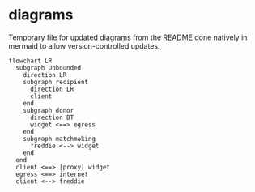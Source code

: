 # diagrams

Temporary file for updated diagrams from the [README](./README.md) done natively in mermaid to allow version-controlled updates.

```mermaid
flowchart LR
  subgraph Unbounded
    direction LR
    subgraph recipient
      direction LR
      client
    end
    subgraph donor
      direction BT
      widget <==> egress
    end
    subgraph matchmaking
      freddie <--> widget
    end
  end
  client <==> |proxy| widget
  egress <==> internet
  client <--> freddie
```
